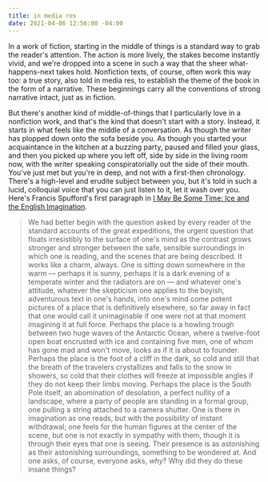```yaml
---
title: in media res
date: 2021-04-06 12:56:00 -04:00
---
```


In a work of fiction, starting in the middle of things is a standard way to grab the reader's attention. The action is more lively, the stakes become instantly vivid, and we're dropped into a scene in such a way that the sheer what-happens-next takes hold. Nonfiction texts, of course, often work this way too: a true story, also told in media res, to establish the theme of the book in the form of a narrative. These beginnings carry all the conventions of strong narrative intact, just as in fiction.

But there's another kind of middle-of-things that I particularly love in a nonfiction work, and that's the kind that doesn't start with a story. Instead, it starts in what feels like the middle of a conversation. As though the writer has plopped down onto the sofa beside you. As though you started your acquaintance in the kitchen at a buzzing party, paused and filled your glass, and then you picked up where you left off, side by side in the living room now, with the writer speaking conspiratorially out the side of their mouth. You've just met but you're in deep, and not with a first-then chronology. There's a high-level and erudite subject between you, but it's told in such a lucid, colloquial voice that you can just listen to it, let it wash over you. Here's Francis Spufford's first paragraph in [I May Be Some Time: Ice and the English Imagination](https://bookshop.org/books/i-may-be-some-time-ice-and-the-english-imagination-picador-usa-pbk/9780312220815).

>We had better begin with the question asked by every reader of the standard accounts of the great expeditions, the urgent question that floats irresistibly to the surface of one's mind as the contrast grows stronger and stronger between the safe, sensible surroundings in which one is reading, and the scenes that are being described. It works like a charm, always. One is sitting down somewhere in the warm — perhaps it is sunny, perhaps it is a dark evening of a temperate winter and the radiators are on — and whatever one's attitude, whatever the skepticism one applies to the boyish, adventurous text in one's hands, into one's mind come potent pictures of a place that is definitively elsewhere, so far away in fact that one would call it unimaginable if one were not at that moment imagining it at full force. Perhaps the place is a howling trough between two huge waves of the Antarctic Ocean, where a twelve-foot open boat encrusted with ice and containing five men, one of whom has gone mad and won't move, looks as if it is about to founder. Perhaps the place is the foot of a cliff in the dark, so cold and still that the breath of the travelers crystallizes and falls to the snow in showers, so cold that their clothes will freeze at impossible angles if they do not keep their limbs moving. Perhaps the place is the South Pole itself, an abomination of desolation, a perfect nullity of a landscape, where a party of people are standing in a formal group, one pulling a string attached to a camera shutter. One is there in imagination as one reads, but with the possibility of instant withdrawal; one feels for the human figures at the center of the scene, but one is not exactly in sympathy with them, though it is through their eyes that one is seeing. Their presence is as astonishing as their astonishing surroundings, something to be wondered at. And one asks, of course, everyone asks, *why*? Why did they do these insane things?